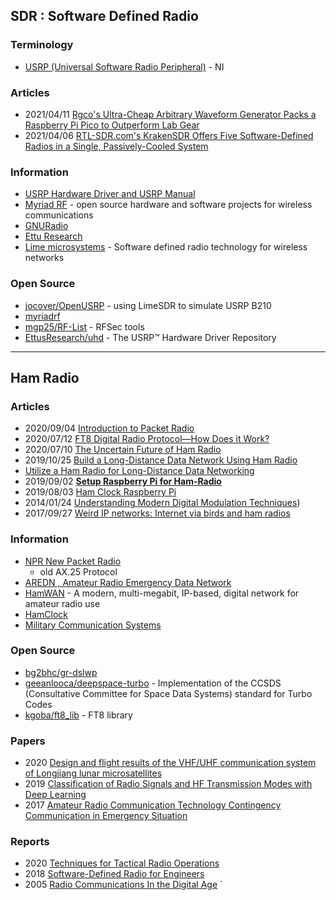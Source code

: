 ## SDR : Software Defined Radio

### Terminology
- [USRP (Universal Software Radio Peripheral)](https://en.wikipedia.org/wiki/Universal_Software_Radio_Peripheral) - NI


### Articles
- 2021/04/11 [Rgco's Ultra-Cheap Arbitrary Waveform Generator Packs a Raspberry Pi Pico to Outperform Lab Gear](https://www.hackster.io/news/rgco-s-ultra-cheap-arbitrary-waveform-generator-packs-a-raspberry-pi-pico-to-outperform-lab-gear-c8d0c430c0a5)
- 2021/04/06 [RTL-SDR.com's KrakenSDR Offers Five Software-Defined Radios in a Single, Passively-Cooled System](https://www.hackster.io/news/rtl-sdr-com-s-krakensdr-offers-five-software-defined-radios-in-a-single-passively-cooled-system-2a6c51ed2b4a)


### Information
- [USRP Hardware Driver and USRP Manual](https://files.ettus.com/manual/index.html)
- [Myriad RF](https://myriadrf.org/) - open source hardware and software projects for wireless communications
- [GNURadio](https://www.gnuradio.org/) 
- [Ettu Research](http://www.ettusresearch.com/)
- [Lime microsystems](https://limemicro.com/) - Software defined radio technology for wireless networks


### Open Source
- [jocover/OpenUSRP](https://github.com/jocover/OpenUSRP) - using LimeSDR to simulate USRP B210
- [myriadrf](https://github.com/myriadrf) 
- [mgp25/RF-List](https://github.com/mgp25/RF-List) - RFSec tools
- [EttusResearch/uhd](https://github.com/EttusResearch/uhd) - The USRP™ Hardware Driver Repository

------------------
## Ham Radio


### Articles
- 2020/09/04 [Introduction to Packet Radio](https://www.bugoutbagbuilder.com/blog/introduction-packet-radio)
- 2020/07/12 [FT8 Digital Radio Protocol—How Does it Work?](https://medium.com/dev-genius/ft8-digital-radio-protocol-how-does-it-work-745bceae11f0)
- 2020/07/10 [The Uncertain Future of Ham Radio](https://spectrum.ieee.org/telecom/wireless/the-uncertain-future-of-ham-radio)
- 2019/10/25 [Build a Long-Distance Data Network Using Ham Radio](https://spectrum.ieee.org/geek-life/hands-on/build-a-longdistance-data-network-using-ham-radio)
- [Utilize a Ham Radio for Long-Distance Data Networking](https://www.hackster.io/news/utilize-a-ham-radio-for-long-distance-data-networking-a452bb91be38)
- 2019/09/02 [**Setup Raspberry Pi for Ham-Radio**](https://orari.or.id/index.php/2019/09/02/setup-raspberry-pi-for-ham-radio/)
- 2019/08/03 [Ham Clock Raspberry Pi](https://dl1gkk.com/ham-clock-raspberry-pi/)
- 2014/01/24 [Understanding Modern Digital Modulation Techniques](ihttps://www.electronicdesign.com/technologies/communications/article/21798737/understanding-modern-digital-modulation-techniques))
- 2017/09/27 [Weird IP networks: Internet via birds and ham radios](https://www.networkworld.com/article/3229566/weird-ip-networks-internet-via-birds-and-ham-radios.html)


### Information
- [NPR New Packet Radio](https://hackaday.io/project/164092-npr-new-packet-radio)
    - old AX.25 Protocol
- [AREDN , Amateur Radio Emergency Data Network](https://www.arednmesh.org/)
- [HamWAN](https://hamwan.org/) - A modern, multi-megabit, IP-based, digital network for amateur radio use
- [HamClock](https://www.clearskyinstitute.com/ham/HamClock/)
- [Military Communication Systems](https://www.aselsan.com.tr/en/capabilities/military-communication-systems)


### Open Source
- [bg2bhc/gr-dslwp](https://github.com/bg2bhc/gr-dslwp)
- [geeanlooca/deepspace-turbo](https://github.com/geeanlooca/deepspace-turbo) - Implementation of the CCSDS (Consultative Committee for Space Data Systems) standard for Turbo Codes
- [kgoba/ft8_lib](https://github.com/kgoba/ft8_lib) - FT8 library


### Papers
- 2020 [Design and flight results of the VHF/UHF communication system of Longjiang lunar microsatellites](https://www.nature.com/articles/s41467-020-17272-8)
- 2019 [Classification of Radio Signals and HF Transmission Modes with Deep Learning](https://arxiv.org/pdf/1906.04459.pdf)
- 2017 [Amateur Radio Communication Technology Contingency Communication in Emergency Situation](https://www.researchgate.net/publication/313302205_Amateur_Radio_Communication_Technology_Contingency_Communication_in_Emergency_Situation)


### Reports
- 2020 [Techniques for Tactical Radio Operations](https://armypubs.army.mil/epubs/DR_pubs/DR_a/pdf/web/ARN20819_ATP_6-02x53_FINAL_WEB.pdf)
- 2018 [Software-Defined Radio for Engineers](https://www.analog.com/media/en/training-seminars/design-handbooks/Software-Defined-Radio-for-Engineers-2018/SDR4Engineers.pdf)
- 2005 [Radio Communications In the Digital Age](https://code7700.com/pdfs/radio_communications_in_the_digital_age.pdf)
`


